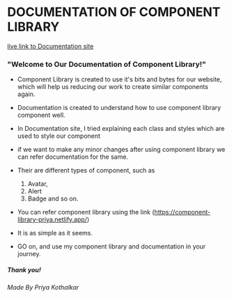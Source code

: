 # DOCUMENTATION OF COMPONENT LIBRARY
[live link to Documentation site](https://documentation-site-priya.netlify.app/)

### "Welcome to Our Documentation of Component Library!"

- Component Library is created to use it's bits and bytes for our website, which will help us reducing our work to create similar components again. 
- Documentation is created to understand how to use component library component well. 
- In Documentation site, I tried explaining each class and styles which are used to style our component
-  if we want to make any minor changes after using component library we can refer documentation for the same.
- Their are different types of component, such as
    1. Avatar,
    2. Alert
    3. Badge
and so on.

- You can refer component library using the link (https://component-library-priya.netlify.app/)
- It is as simple as it seems. 
- GO on, and use my component library and documentation in your journey.
##### Thank you!
###### Made By Priya Kothalkar
